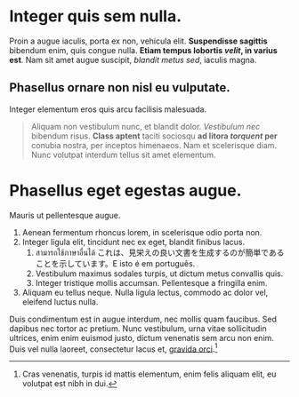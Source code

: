 # Integer quis sem nulla.

Proin a augue iaculis, porta ex non, vehicula elit. **Suspendisse sagittis** bibendum enim, quis congue nulla. **Etiam tempus lobortis *velit*, in varius est**. Nam sit amet augue suscipit, *blandit metus sed*, iaculis magna.

## Phasellus ornare non nisl eu vulputate.

Integer elementum eros quis arcu facilisis malesuada.

> Aliquam non vestibulum nunc, et blandit dolor. *Vestibulum nec* bibendum risus. **Class aptent** taciti sociosqu **ad litora *torquent* per** conubia nostra, per inceptos himenaeos. Nam et scelerisque diam. Nunc volutpat interdum tellus sit amet elementum.

# Phasellus eget egestas augue.

Mauris ut pellentesque augue.

1. Aenean fermentum rhoncus lorem, in scelerisque odio porta non. 
2. Integer ligula elit, tincidunt nec ex eget, blandit finibus lacus. 
    1. สามารถใช้ภาษาอื่นได้ これは、見栄えの良い文書を生成するのが簡単であることを示しています。E isto é em português.
    2. Vestibulum maximus sodales turpis, ut dictum metus convallis quis. 
    3. Integer tristique mollis accumsan. Pellentesque a fringilla enim. 
3. Aliquam eu tellus neque. Nulla ligula lectus, commodo ac dolor vel, eleifend luctus nulla.

Duis condimentum est in augue interdum, nec mollis quam faucibus. Sed dapibus nec tortor ac pretium. Nunc vestibulum, urna vitae sollicitudin ultrices, enim enim euismod justo, dictum venenatis sem arcu non enim. Duis vel nulla laoreet, consectetur lacus et, [gravida orci](https://example.com).[^1]

[^1]: Cras venenatis, turpis id mattis elementum, enim felis aliquam elit, eu volutpat est nibh in dui.